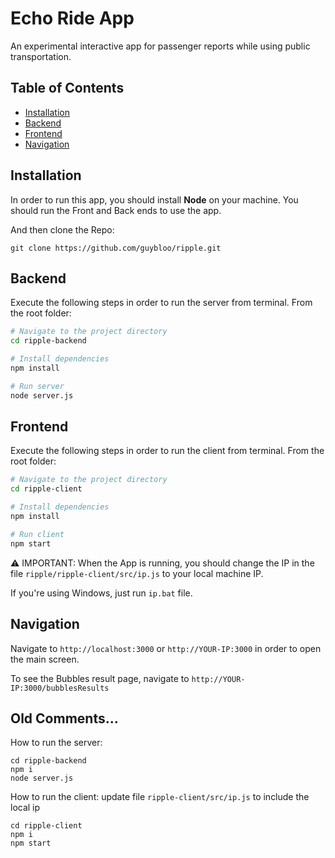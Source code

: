 # Echo Ride App

An experimental interactive app for passenger reports while using public transportation.

## Table of Contents

- [Installation](#Installation)
- [Backend](#Backend)
- [Frontend](#Frontend)
- [Navigation](#Navigation)

## Installation

In order to run this app, you should install **Node** on your machine.
You should run the Front and Back ends to use the app.

And then clone the Repo:
```
git clone https://github.com/guybloo/ripple.git
```

## Backend

Execute the following steps in order to run the server from terminal. 
From the root folder:

```bash
# Navigate to the project directory
cd ripple-backend

# Install dependencies
npm install

# Run server 
node server.js
```

## Frontend

Execute the following steps in order to run the client from terminal.
From the root folder:
```bash
# Navigate to the project directory
cd ripple-client

# Install dependencies
npm install

# Run client 
npm start
```
⚠️ IMPORTANT: When the App is running, you should change the IP in the file ```ripple/ripple-client/src/ip.js``` to your local machine IP.

If you're using Windows, just run ```ip.bat``` file.

## Navigation
Navigate to ```http://localhost:3000``` or ```http://YOUR-IP:3000``` in order to open the main screen.

To see the Bubbles result page, navigate to ```http://YOUR-IP:3000/bubblesResults```


## Old Comments...

How to run the server:
```
cd ripple-backend
npm i
node server.js
```

How to run the client:
update file `ripple-client/src/ip.js` to include the local ip
```
cd ripple-client
npm i
npm start
```
